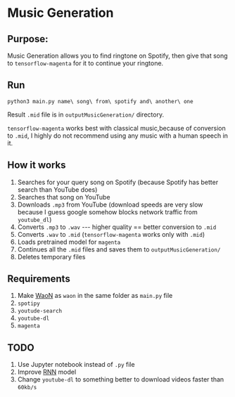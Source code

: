# Music Generation

## Purpose:
Music Generation allows you to find ringtone on Spotify,
then give that song to `tensorflow-magenta` for it to continue your ringtone.

## Run 
```
python3 main.py name\ song\ from\ spotify and\ another\ one
```

Result `.mid` file is in `outputMusicGeneration/` directory.

`tensorflow-magenta` works best with classical music,because of conversion to `.mid`,
I highly do not recommend using any music with a human speech in it.

## How it works 
1. Searches for your query song on Spotify (because Spotify has better search than YouTube does)
2. Searches that song on YouTube 
3. Downloads `.mp3` from YouTube (download speeds are very slow because I guess google somehow blocks network traffic from `youtube_dl`)
4. Converts `.mp3` to `.wav` --- higher quality == better conversion to `.mid`
5. Converts `.wav` to `.mid` (`tensorflow-magenta` works only with `.mid`)
6. Loads pretrained model for `magenta`
7. Continues all the `.mid` files and saves them to `outputMusicGeneration/`
8. Deletes temporary files

## Requirements
1. Make [WaoN](https://github.com/kichiki/WaoN) as `waon` in the same folder as `main.py` file
2. `spotipy`
3. `youtude-search`
4. `youtube-dl`
5. `magenta`

## TODO 
1. Use Jupyter notebook instead of `.py` file
2. Improve [RNN](https://en.wikipedia.org/wiki/Recurrent_neural_network) model
3. Change `youtube-dl` to something better to download videos faster than `60kb/s`
